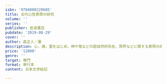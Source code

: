 ```yaml
---
isbn: '9784000229685'
title: 古代心性表現の研究
volume: ''
series: ''
publisher: 岩波書店
pubdate: '2019-08-29'
cover: ''
author: 森正人／著
description: 心，魂，霊をはじめ，神や鬼などの超自然的存在，冥界などに関する表現の成立とその特質について考察する．
price: '12000'
genre: ''
target: 専門
format: 単行本
content: 日本文学総記

---
```

